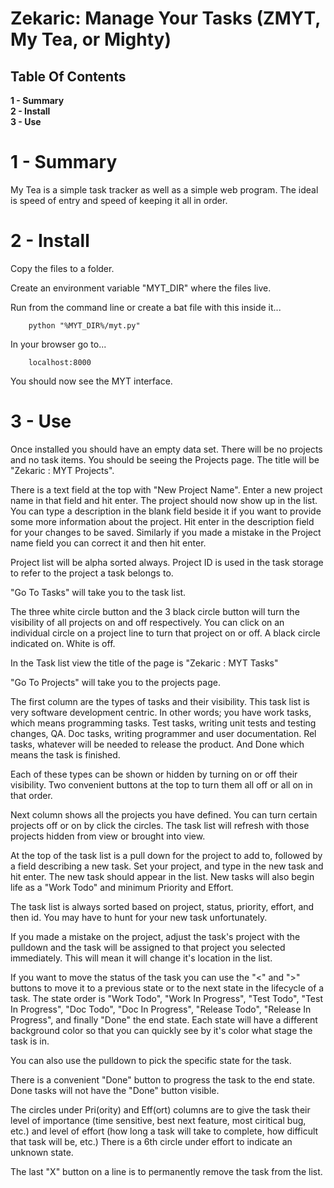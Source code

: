 
# Zekaric: Manage Your Tasks (ZMYT, My Tea, or Mighty)


## Table Of Contents

**1 - Summary**<br />
**2 - Install**<br />
**3 - Use**<br />

# 1 - Summary


My Tea is a simple task tracker as well as a simple web program.  The ideal is speed of entry and speed of keeping it all in order.

# 2 - Install


Copy the files to a folder.

Create an environment variable "MYT_DIR" where the files live.

Run from the command line or create a bat file with this inside it...

```
	python "%MYT_DIR%/myt.py"
```

In your browser go to...

```
	localhost:8000
```

You should now see the MYT interface.

# 3 - Use


Once installed you should have an empty data set.  There will be no projects and no task items.  You should be seeing the Projects page.  The title will be "Zekaric : MYT Projects".

There is a text field at the top with "New Project Name".  Enter a new project name in that field and hit enter.  The project should now show up in the list.  You can type a description in the blank field beside it if you want to provide some more information about the project.  Hit enter in the description field for your changes to be saved.  Similarly if you made a mistake in the Project name field you can correct it and then hit enter.

Project list will be alpha sorted always.  Project ID is used in the task storage to refer to the project a task belongs to.

"Go To Tasks" will take you to the task list.

The three white circle button and the 3 black circle button will turn the visibility of all projects on and off respectively.  You can click on an individual circle on a project line to turn that project on or off.  A black circle indicated on.  White is off.

In the Task list view the title of the page is "Zekaric : MYT Tasks"

"Go To Projects" will take you to the projects page.

The first column are the types of tasks and their visibility.  This task list is very software development centric.  In other words; you have work tasks, which means programming tasks.  Test tasks, writing unit tests and testing changes, QA.  Doc tasks, writing programmer and user documentation.  Rel tasks, whatever will be needed to release the product.  And Done which means the task is finished.

Each of these types can be shown or hidden by turning on or off their visibility.  Two convenient buttons at the top to turn them all off or all on in that order.

Next column shows all the projects you have defined.  You can turn certain projects off or on by click the circles.  The task list will refresh with those projects hidden from view or brought into view.

At the top of the task list is a pull down for the project to add to, followed by a field describing a new task.  Set your project, and type in the new task and hit enter.  The new task should appear in the list.  New tasks will also begin life as a "Work Todo" and minimum Priority and Effort.

The task list is always sorted based on project, status, priority, effort, and then id.  You may have to hunt for your new task unfortunately.

If you made a mistake on the project, adjust the task's project with the pulldown and the task will be assigned to that project you selected immediately.  This will mean it will change it's location in the list.

If you want to move the status of the task you can use the "<" and ">" buttons to move it to a previous state or to the next state in the lifecycle of a task.  The state order is "Work Todo", "Work In Progress", "Test Todo", "Test In Progress", "Doc Todo", "Doc In Progress", "Release Todo", "Release In Progress", and finally "Done" the end state.  Each state will have a different background color so that you can quickly see by it's color what stage the task is in.

You can also use the pulldown to pick the specific state for the task.

There is a convenient "Done" button to progress the task to the end state.  Done tasks will not have the "Done" button visible.

The circles under Pri(ority) and Eff(ort) columns are to give the task their level of importance (time sensitive, best next feature, most ciritical bug, etc.) and level of effort (how long a task will take to complete, how difficult that task will be, etc.)  There is a 6th circle under effort to indicate an unknown state.

The last "X" button on a line is to permanently remove the task from the list.
